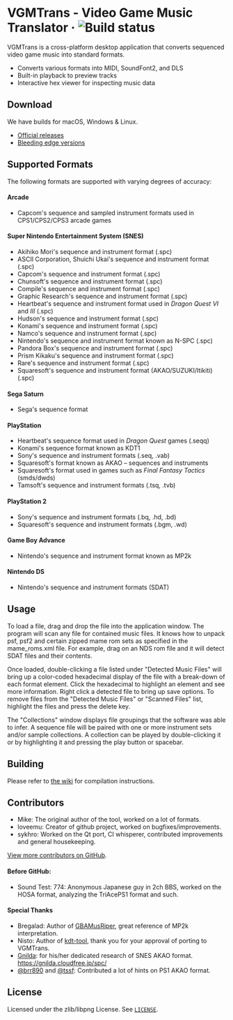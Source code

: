 # VGMTrans - Video Game Music Translator &middot; ![Build status](https://github.com/vgmtrans/vgmtrans/actions/workflows/build.yml/badge.svg?branch=master)

VGMTrans is a cross-platform desktop application that converts sequenced video game music into standard formats.

* Converts various formats into MIDI, SoundFont2, and DLS
* Built-in playback to preview tracks
* Interactive hex viewer for inspecting music data

## Download
We have builds for macOS, Windows & Linux.

* [Official releases](https://github.com/vgmtrans/vgmtrans/releases)
* [Bleeding edge versions](https://nightly.link/vgmtrans/vgmtrans/workflows/build/master)

## Supported Formats

The following formats are supported with varying degrees of accuracy:

#### Arcade

* Capcom's sequence and sampled instrument formats used in CPS1/CPS2/CPS3 arcade games

#### Super Nintendo Entertainment System (SNES)

* Akihiko Mori's sequence and instrument format (.spc)
* ASCII Corporation, Shuichi Ukai's sequence and instrument format (.spc)
* Capcom's sequence and instrument format (.spc)
* Chunsoft's sequence and instrument format (.spc)
* Compile's sequence and instrument format (.spc)
* Graphic Research's sequence and instrument format (.spc)
* Heartbeat's sequence and instrument format used in *Dragon Quest VI* and *III* (.spc)
* Hudson's sequence and instrument format (.spc)
* Konami's sequence and instrument format (.spc)
* Namco's sequence and instrument format (.spc)
* Nintendo's sequence and instrument format known as N-SPC (.spc)
* Pandora Box's sequence and instrument format (.spc)
* Prism Kikaku's sequence and instrument format (.spc)
* Rare's sequence and instrument format (.spc)
* Squaresoft's sequence and instrument format (AKAO/SUZUKI/Itikiti) (.spc)

#### Sega Saturn

* Sega's sequence format

#### PlayStation

* Heartbeat's sequence format used in *Dragon Quest* games (.seqq)
* Konami's sequence format known as KDT1
* Sony's sequence and instrument formats (.seq, .vab)
* Squaresoft's format known as AKAO – sequences and instruments
* Squaresoft's format used in games such as *Final Fantasy Tactics* (smds/dwds)
* Tamsoft's sequence and instrument formats (.tsq, .tvb)

#### PlayStation 2

* Sony's sequence and instrument formats (.bq, .hd, .bd)
* Squaresoft's sequence and instrument formats (.bgm, .wd)

#### Game Boy Advance

* Nintendo's sequence and instrument format known as MP2k

#### Nintendo DS

* Nintendo's sequence and instrument formats (SDAT)

## Usage

To load a file, drag and drop the file into the application window.  The program will scan any file for contained music files. It knows how to unpack psf, psf2 and certain zipped mame rom sets as specified in the mame_roms.xml file.  For example, drag on an NDS rom file and it will detect SDAT files and their contents.

Once loaded, double-clicking a file listed under "Detected Music Files" will bring up a color-coded hexadecimal display of the file with a break-down of each format element.  Click the hexadecimal to highlight an element and see more information.  Right click a detected file to bring up save options.  To remove files from the "Detected Music Files" or "Scanned Files" list, highlight the files and press the delete key.

The "Collections" window displays file groupings that the software was able to infer.  A sequence file will be paired with one or more instrument sets and/or sample collections. A collection can be played by double-clicking it or by highlighting it and pressing the play button or spacebar.

## Building

Please refer to [the wiki](https://github.com/vgmtrans/vgmtrans/wiki) for compilation instructions.

## Contributors

- Mike: The original author of the tool, worked on a lot of formats.
- loveemu: Creator of github project, worked on bugfixes/improvements.
- sykhro: Worked on the Qt port, CI whisperer, contributed improvements and general housekeeping.

[View more contributors on GitHub](https://github.com/vgmtrans/vgmtrans/graphs/contributors).

#### Before GitHub:

- Sound Test: 774: Anonymous Japanese guy in 2ch BBS, worked on the HOSA format, analyzing the TriAcePS1 format and such.

#### Special Thanks

- Bregalad: Author of [GBAMusRiper](https://www.romhacking.net/utilities/881/), great reference of MP2k interpretation.
- Nisto: Author of [kdt-tool](https://github.com/Nisto/kdt-tool), thank you for your approval of porting to VGMTrans.
- [Gnilda](https://twitter.com/god_gnilda): for his/her dedicated research of SNES AKAO format. <https://gnilda.cloudfree.jp/spc/>
- [@brr890](https://twitter.com/brr890) and [@tssf](https://twitter.com/tssf): Contributed a lot of hints on PS1 AKAO format.

## License
Licensed under the zlib/libpng License. See [`LICENSE`](https://github.com/vgmtrans/vgmtrans/blob/master/LICENSE).
